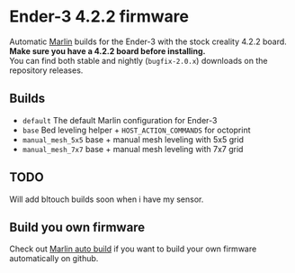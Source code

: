# Ender-3 4.2.2 firmware

Automatic [Marlin](https://github.com/MarlinFirmware/Marlin) builds for the Ender-3 with the stock creality 4.2.2 board.  
**Make sure you have a 4.2.2 board before installing.**  
You can find both stable and nightly (`bugfix-2.0.x`) downloads on the repository releases.

## Builds

* `default` The default Marlin configuration for Ender-3
* `base` Bed leveling helper + `HOST_ACTION_COMMANDS` for octoprint
* `manual_mesh_5x5` base + manual mesh leveling with 5x5 grid
* `manual_mesh_7x7` base + manual mesh leveling with 7x7 grid

## TODO

Will add bltouch builds soon when i have my sensor.

## Build you own firmware

Check out [Marlin auto build](https://github.com/zisismaras/marlin_auto_build) if you want to build your own firmware automatically on github.
